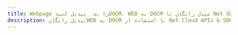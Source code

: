 ---title: Webpage را به  تبدیل کنیدDOCM، WEB به DOCM مبدل رایگان یا Net SDKdescription: تبدیل رایگانWEB به DOCM با استفاده از Net Cloud APIs & SDK همچنین اسناد PDF را در Cloud ایجاد، ویرایش و رندر کنید.---